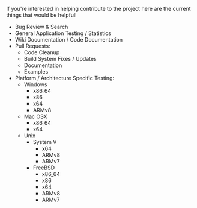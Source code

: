 If you're interested in helping contribute to the project here are the current things that would be helpful!
- Bug Review & Search
- General Application Testing / Statistics
- Wiki Documentation / Code Documentation
- Pull Requests:
	- Code Cleanup
	- Build System Fixes / Updates
	- Documentation
	- Examples
- Platform / Architecture Specific Testing:
	- Windows
		- x86_64
		- x86
		- x64
		- ARMv8
	- Mac OSX
		- x86_64
		- x64
	- Unix
		- System V
			- x64
			- ARMv8
			- ARMv7
		- FreeBSD
			- x86_64
			- x86
			- x64
			- ARMv8
			- ARMv7 
